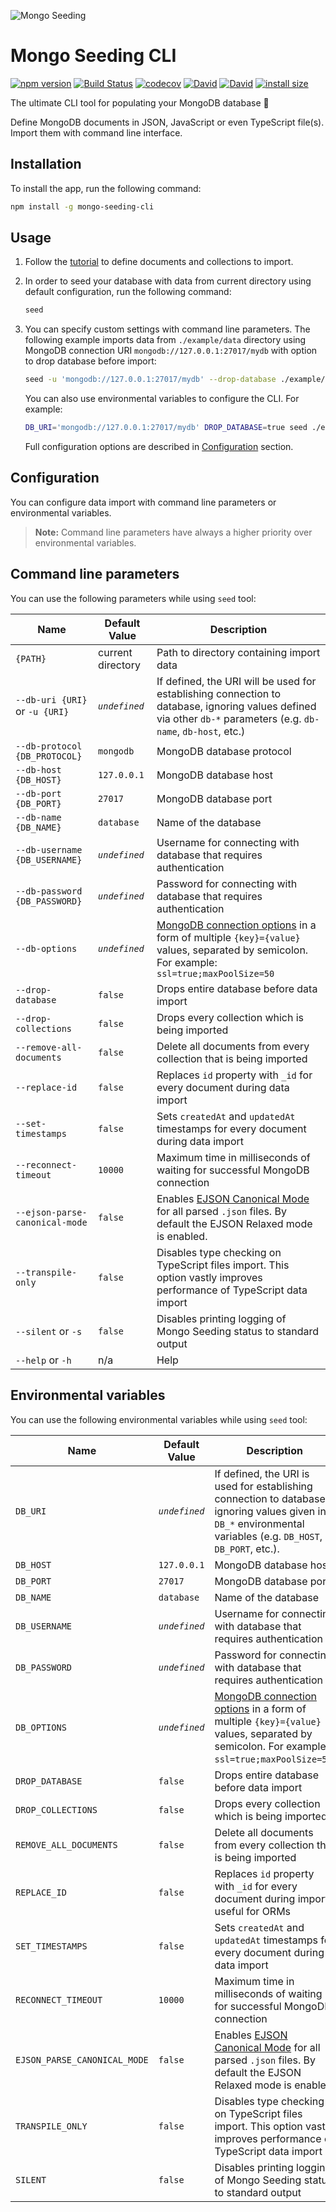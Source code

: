 ![Mongo Seeding](https://raw.githubusercontent.com/pkosiec/mongo-seeding/master/docs/assets/logo.png)

# Mongo Seeding CLI

[![npm version](https://badge.fury.io/js/mongo-seeding-cli.svg)](https://npmjs.org/package/mongo-seeding-cli) [![Build Status](https://travis-ci.org/pkosiec/mongo-seeding.svg?branch=master)](https://travis-ci.org/pkosiec/mongo-seeding) [![codecov](https://codecov.io/gh/pkosiec/mongo-seeding/branch/master/graph/badge.svg?flag=cli)](https://codecov.io/gh/pkosiec/mongo-seeding) [![David](https://img.shields.io/david/pkosiec/mongo-seeding.svg?path=cli)]() [![David](https://img.shields.io/david/dev/pkosiec/mongo-seeding.svg?path=cli)]() [![install size](https://packagephobia.now.sh/badge?p=mongo-seeding-cli)](https://packagephobia.now.sh/result?p=mongo-seeding-cli)

The ultimate CLI tool for populating your MongoDB database :rocket: 

Define MongoDB documents in JSON, JavaScript or even TypeScript file(s). Import them with command line interface.

## Installation

To install the app, run the following command:

```bash
npm install -g mongo-seeding-cli
```

## Usage

1. Follow the [tutorial](https://github.com/pkosiec/mongo-seeding/blob/master/docs/import-data-definition.md) to define documents and collections to import.
1. In order to seed your database with data from current directory using default configuration, run the following command:

    ```bash
    seed
    ```

1. You can specify custom settings with command line parameters. The following example imports data from `./example/data` directory using MongoDB connection URI `mongodb://127.0.0.1:27017/mydb` with option to drop database before import:

    ```bash
    seed -u 'mongodb://127.0.0.1:27017/mydb' --drop-database ./example/data
    ```

    You can also use environmental variables to configure the CLI. For example:

    ```bash
    DB_URI='mongodb://127.0.0.1:27017/mydb' DROP_DATABASE=true seed ./example/data
    ```

    Full configuration options are described in [Configuration](#configuration) section.

## Configuration

You can configure data import with command line parameters or environmental variables.

> **Note:** Command line parameters have always a higher priority over environmental variables.

## Command line parameters

You can use the following parameters while using `seed` tool:

| Name        | Default Value  | Description         |
|-------------|----------------|---------------------|
| `{PATH}` | current directory | Path to directory containing import data |
| `--db-uri {URI}` or `-u {URI}` | *`undefined`* | If defined, the URI will be used for establishing connection to database, ignoring values defined via other `db-*` parameters (e.g. `db-name`, `db-host`, etc.)
| `--db-protocol {DB_PROTOCOL}` | `mongodb` | MongoDB database protocol |
| `--db-host {DB_HOST}` | `127.0.0.1` | MongoDB database host |
| `--db-port {DB_PORT}` | `27017` | MongoDB database port |
| `--db-name {DB_NAME}` | `database` | Name of the database |
| `--db-username {DB_USERNAME}` | *`undefined`*  | Username for connecting with database that requires authentication |
| `--db-password {DB_PASSWORD}` | *`undefined`*  | Password for connecting with database that requires authentication |
| `--db-options` | *`undefined`* | [MongoDB connection options](https://docs.mongodb.com/manual/reference/connection-string/) in a form of multiple `{key}={value}` values, separated by semicolon. For example: `ssl=true;maxPoolSize=50` |
| `--drop-database` | `false` | Drops entire database before data import |
| `--drop-collections` | `false` | Drops every collection which is being imported |
| `--remove-all-documents` | `false` | Delete all documents from every collection that is being imported |
| `--replace-id` | `false` | Replaces `id` property with `_id` for every document during data import |
| `--set-timestamps` | `false` | Sets `createdAt` and `updatedAt` timestamps for every document during data import |
| `--reconnect-timeout` | `10000` | Maximum time in milliseconds of waiting for successful MongoDB connection |
| `--ejson-parse-canonical-mode` | `false` | Enables [EJSON Canonical Mode](https://docs.mongodb.com/manual/reference/mongodb-extended-json/) for all parsed `.json` files. By default the EJSON Relaxed mode is enabled. |
| `--transpile-only` | `false` | Disables type checking on TypeScript files import. This option vastly improves performance of TypeScript data import |
| `--silent` or `-s` | `false` | Disables printing logging of Mongo Seeding status to standard output |
| `--help` or `-h` | n/a | Help

## Environmental variables

You can use the following environmental variables while using `seed` tool:

| Name        | Default Value  | Description         |
|-------------|----------------|---------------------|
| `DB_URI` | *`undefined`* | If defined, the URI is used for establishing connection to database, ignoring values given in `DB_*` environmental variables (e.g. `DB_HOST`, `DB_PORT`, etc.).
| `DB_HOST` | `127.0.0.1` | MongoDB database host |
| `DB_PORT` | `27017` | MongoDB database port |
| `DB_NAME` | `database` | Name of the database |
| `DB_USERNAME` | *`undefined`* | Username for connecting with database that requires authentication |
| `DB_PASSWORD` | *`undefined`* | Password for connecting with database that requires authentication |
| `DB_OPTIONS` | *`undefined`* | [MongoDB connection options](https://docs.mongodb.com/manual/reference/connection-string/) in a form of multiple `{key}={value}` values, separated by semicolon. For example: `ssl=true;maxPoolSize=50`. |
| `DROP_DATABASE` | `false` | Drops entire database before data import |
| `DROP_COLLECTIONS` | `false` | Drops every collection which is being imported |
| `REMOVE_ALL_DOCUMENTS` | `false` | Delete all documents from every collection that is being imported |
| `REPLACE_ID` | `false` | Replaces `id` property with `_id` for every document during import; useful for ORMs | 
| `SET_TIMESTAMPS` | `false` | Sets `createdAt` and `updatedAt` timestamps for every document during data import |
| `RECONNECT_TIMEOUT` | `10000` | Maximum time in milliseconds of waiting for successful MongoDB connection |
| `EJSON_PARSE_CANONICAL_MODE` | `false` | Enables [EJSON Canonical Mode](https://docs.mongodb.com/manual/reference/mongodb-extended-json/) for all parsed `.json` files. By default the EJSON Relaxed mode is enabled. |
| `TRANSPILE_ONLY` | `false` | Disables type checking on TypeScript files import. This option vastly improves performance of TypeScript data import |
| `SILENT` | `false` | Disables printing logging of Mongo Seeding status to standard output |